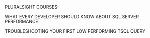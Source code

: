PLURALSIGHT COURSES:

WHAT EVERY DEVELOPER SHOULD KNOW ABOUT SQL SERVER PERFORMANCE

TROUBLESHOOTING YOUR FIRST LOW PERFORMING TSQL QUERY
